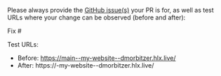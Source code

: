 Please always provide the [GitHub issue(s)](../issues) your PR is for, as well as test URLs where your change can be observed (before and after):

Fix #<gh-issue-id>

Test URLs:
- Before: https://main--my-website--dmorbitzer.hlx.live/
- After: https://<branch>-my-website--dmorbitzer.hlx.live/
